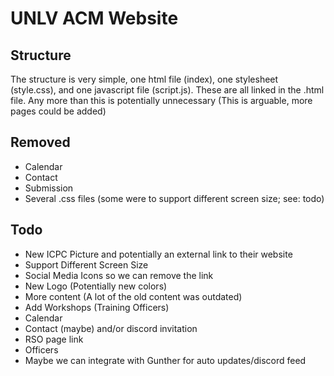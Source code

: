 # UNLV ACM Website

## Structure

The structure is very simple, one html file (index), one stylesheet (style.css), 
and one javascript file (script.js). These are all linked in the .html file.
Any more than this is potentially unnecessary (This is arguable, more pages could be added)

## Removed

* Calendar
* Contact
* Submission
* Several .css files (some were to support different screen size; see: todo)

## Todo

* New ICPC Picture and potentially an external link to their website
* Support Different Screen Size
* Social Media Icons so we can remove the link
* New Logo (Potentially new colors)
* More content (A lot of the old content was outdated)
* Add Workshops (Training Officers)
* Calendar
* Contact (maybe) and/or discord invitation
* RSO page link
* Officers
* Maybe we can integrate with Gunther for auto updates/discord feed